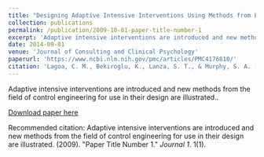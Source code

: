 ```yaml
---
title: "Designing Adaptive Intensive Interventions Using Methods from Engineering"
collection: publications
permalink: /publication/2009-10-01-paper-title-number-1
excerpt: 'Adaptive intensive interventions are introduced and new methods from the field of control engineering for use in their design are illustrated.'
date: 2014-09-01
venue: 'Journal of Consulting and Clinical Psychology'
paperurl: 'https://www.ncbi.nlm.nih.gov/pmc/articles/PMC4176810/'
citation: 'Lagoa, C. M., Bekiroglu, K., Lanza, S. T., & Murphy, S. A. (2014). Designing adaptive intensive interventions using methods from engineering. Journal of Consulting and Clinical Psychology, 82(5), 868–878. https://doi.org/10.1037/a0037736'
---
```

Adaptive intensive interventions are introduced and new methods from the field of control engineering for use in their design are illustrated..

[Download paper here](https://www.ncbi.nlm.nih.gov/pmc/articles/PMC4176810/)

Recommended citation: Adaptive intensive interventions are introduced and new methods from the field of control engineering for use in their design are illustrated. (2009). "Paper Title Number 1." <i>Journal 1</i>. 1(1).